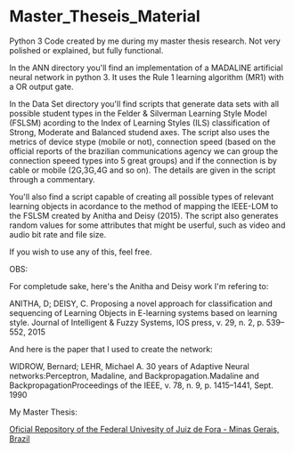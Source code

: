 # Master_Theseis_Material
Python 3 Code created by me during my master thesis research. Not very polished or explained, but fully functional.


In the ANN directory you'll find an implementation of a MADALINE artificial neural network in python 3. It uses the Rule 1 learning algorithm (MR1) with a OR output gate.


In the Data Set directory you'll find scripts that generate data sets with all possible student types in the Felder & Silverman Learning Style Model (FSLSM) acording to the Index of Learning Styles (ILS) classification of Strong, Moderate and Balanced studend axes. The script also uses the metrics of device stype (mobile or not), connection speed (based on the official reports of the brazilian communications agency we can group the connection speeed types into 5 great groups) and if the connection is by cable or mobile (2G,3G,4G and so on). The details are given in the script through a commentary.


You'll also find a script capable of creating all possible types of relevant learning objects in acordance to the method of mapping the IEEE-LOM to the FSLSM created by Anitha and Deisy (2015). The script also generates random values for some attributes that might be userful, such as video and audio bit rate and file size.


If you wish to use any of this, feel free.

OBS:

For completude sake, here's the Anitha and Deisy work I'm refering to:

ANITHA, D; DEISY, C. Proposing a novel approach for classification and sequencing of Learning Objects in E-learning systems based on learning style. Journal of Intelligent & Fuzzy Systems, IOS press, v. 29, n. 2, p. 539–552, 2015

And here is the paper that I used to create the network:

WIDROW, Bernard; LEHR, Michael A. 30 years of Adaptive Neural networks:Perceptron, Madaline, and Backpropagation.Madaline and BackpropagationProceedings of the IEEE, v. 78, n. 9, p. 1415–1441, Sept. 1990

My Master Thesis:

[Oficial Repository of the Federal Univesity of Juiz de Fora - Minas Gerais, Brazil](https://repositorio.ufjf.br/jspui/handle/ufjf/12593)
